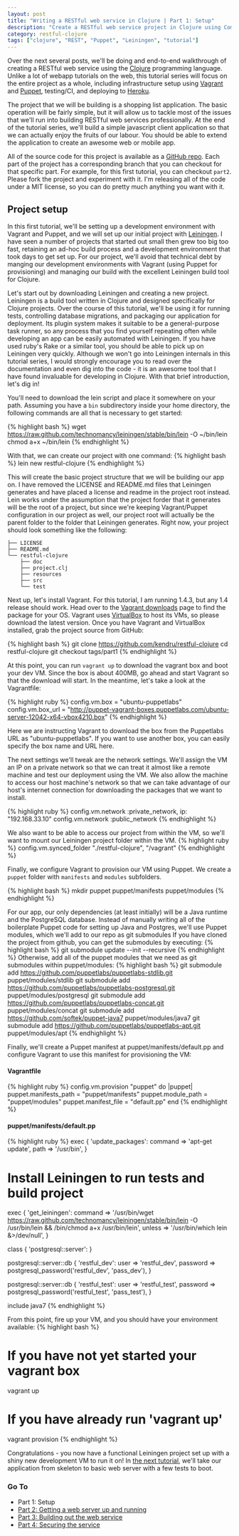 ```yaml
---
layout: post
title: "Writing a RESTful web service in Clojure | Part 1: Setup"
description: "Create a RESTful web service project in Clojure using Compojure, Liberator, and Korma"
category: restful-clojure
tags: ["clojure", "REST", "Puppet", "Leiningen", "tutorial"]
---
```


Over the next several posts, we'll be doing and end-to-end walkthrough of
creating a RESTful web service using the [Clojure](http://clojure.org/)
programming language. Unlike a lot of webapp tutorials on the web, this
tutorial series will focus on the entire project as a whole, including
infrastructure setup using [Vagrant](http://www.vagrantup.com/) and
[Puppet](http://puppetlabs.com/puppet/puppet-open-source), testing/CI, and
deploying to [Heroku](https://www.heroku.com/).

The project that we will be building is a shopping list application. The basic
operation will be fairly simple, but it will allow us to tackle most of the
issues that we'll run into building RESTful web services professionally. At the
end of the tutorial series, we'll build a simple javascript client application
so that we can actually enjoy the fruits of our labour. You should be able to
extend the application to create an awesome web or mobile app.

All of the source code for this project is available as a
[GitHub repo](https://github.com/kendru/restful-clojure). Each part of the
project has a corresponding branch that you can checkout for that specific
part. For example, for this first tutorial, you can checkout `part2`.
Please fork the project and experiment with it. I'm releasing all of the code
under a MIT license, so you can do pretty much anything you want with it.

## Project setup

In this first tutorial, we'll be setting up a development environment with
Vagrant and Puppet, and we will set up our initial project with
[Leiningen](http://leiningen.org/). I have seen a number of projects that
started out small then grew too big too fast, retaining an ad-hoc build process
and a development environment that took days to get set up. For our project,
we'll avoid that technical debt by manging our development environments with
Vagrant (using Puppet for provisioning) and managing our build with the
excellent Leiningen build tool for Clojure.

Let's start out by downloading Leiningen and creating a new project. Leiningen
is a build tool written in Clojure and designed specifically for Clojure
projects. Over the course of this tutorial, we'll be using it for running
tests, controlling database migrations, and packaging our application for
deployment. Its plugin system makes it suitable to be a general-purpose task
runner, so any process that you find yourself repeating often while developing
an app can be easily automated with Leiningen. If you have used ruby's Rake or
a similar tool, you should be able to pick up on Leiningen very quickly.
Although we won't go into Leiningen internals in this tutorial series, I would
strongly encourage you to read over the documentation and even dig into the
code - it is an awesome tool that I have found invaluable for developing in
Clojure. With that brief introduction, let's dig in!

You'll need to download the lein script and place it somewhere on your path.
Assuming you have a `bin` subdirectory inside your home directory, the
following commands are all that is necessary to get started:

{% highlight bash %}
wget https://raw.github.com/technomancy/leiningen/stable/bin/lein -O ~/bin/lein
chmod a+x ~/bin/lein
{% endhighlight %}

With that, we can create our project with one command:
{% highlight bash %}
lein new restful-clojure
{% endhighlight %}

This will create the basic project structure that we will be building our app
on. I have removed the LICENSE and README.md files that Leiningen generates and
have placed a license and readme in the project root instead. Lein works under
the assumption that the project forder that it generates will be the root of
a project, but since we're keeping Vagrant/Puppet configuration in our project
as well, our project root will actually be the parent folder to the folder that
Leiningen generates. Right now, your project should look something like the
following:

```
├── LICENSE
├── README.md
└── restful-clojure
    ├── doc
    ├── project.clj
    ├── resources
    ├── src
    └── test
```

Next up, let's install Vagrant. For this tutorial, I am running 1.4.3,
but any 1.4 release should work. Head over to the
[Vagrant downloads](http://www.vagrantup.com/downloads) page to find the
package for your OS. Vagrant uses
[VirtualBox](https://www.virtualbox.org/wiki/Downloads) to host its VMs, so please
download the latest version. Once you have Vagrant and VirtualBox installed,
grab the project source from GitHub:

{% highlight bash %}
git clone https://github.com/kendru/restful-clojure
cd restful-clojure
git checkout tags/part1
{% endhighlight %}

At this point, you can run `vagrant up` to download the vagrant box and boot
your dev VM. Since the box is about 400MB, go ahead and start Vagrant so that
the download will start. In the meantime, let's take a look at the Vagrantfile:

{% highlight ruby %}
config.vm.box = "ubuntu-puppetlabs"
config.vm.box_url = "http://puppet-vagrant-boxes.puppetlabs.com/ubuntu-server-12042-x64-vbox4210.box"
{% endhighlight %}

Here we are instructing Vagrant to download the box from the Puppetlabs URL as
"ubuntu-puppetlabs". If you want to use another box, you can easily specify
the box name and URL here.

The next settings we'll tweak are the network settings. We'll assign the VM an
IP on a private network so that we can treat it almost like a remote machine
and test our deployment using the VM. We also allow the machine to access our
host machine's network so that we can take advantage of our host's internet
connection for downloading the packages that we want to install.

{% highlight ruby %}
config.vm.network :private_network, ip: "192.168.33.10"
config.vm.network :public_network
{% endhighlight %}

We also want to be able to access our project from within the VM, so we'll want
to mount our Leiningen project folder within the VM.
{% highlight ruby %}
config.vm.synced_folder "./restful-clojure", "/vagrant"
{% endhighlight %}

Finally, we configure Vagrant to provision our VM using Puppet. We create
a `puppet` folder with `manifests` and `modules` subfolders.

{% highlight bash %}
mkdir puppet puppet/manifests puppet/modules
{% endhighlight %}

For our app, our only dependencies (at least initially) will be a Java runtime
and the PostgreSQL database. Instead of manually writing all of the boilerplate
Puppet code for setting up Java and Postgres, we'll use Puppet modules, which
we'll add to our repo as git submodules If you have cloned the project from
github, you can get the submodules by executing:
{% highlight bash %}
git submodule update --init --recursive
{% endhighlight %}
Otherwise, add all of the puppet modules that we need as git submodules within
puppet/modules:
{% highlight bash %}
git submodule add https://github.com/puppetlabs/puppetlabs-stdlib.git puppet/modules/stdlib
git submodule add https://github.com/puppetlabs/puppetlabs-postgresql.git puppet/modules/postgresql
git submodule add https://github.com/puppetlabs/puppetlabs-concat.git puppet/modules/concat
git submodule add https://github.com/softek/puppet-java7 puppet/modules/java7
git submodule add https://github.com/puppetlabs/puppetlabs-apt.git puppet/modules/apt
{% endhighlight %}

Finally, we'll create a Puppet manifest at
puppet/manifests/default.pp and configure Vagrant to use this manifest for
provisioning the VM:

#### Vagrantfile
{% highlight ruby %}
config.vm.provision "puppet" do |puppet|
	puppet.manifests_path = "puppet/manifests"
	puppet.module_path = "puppet/modules"
	puppet.manifest_file = "default.pp"
end
{% endhighlight %}

#### puppet/manifests/default.pp
{% highlight ruby %}
exec { 'update_packages':
	command => 'apt-get update',
	path    => '/usr/bin',
}

# Install Leiningen to run tests and build project
exec { 'get_leiningen':
	command => '/usr/bin/wget https://raw.github.com/technomancy/leiningen/stable/bin/lein -O /usr/bin/lein && /bin/chmod a+x /usr/bin/lein',
	unless  => '/usr/bin/which lein &>/dev/null',
}


class { 'postgresql::server': }

postgresql::server::db { 'restful_dev':
	user     => 'restful_dev',
	password => postgresql_password('restful_dev', 'pass_dev'),
}

postgresql::server::db { 'restful_test':
	user     => 'restful_test',
	password => postgresql_password('restful_test', 'pass_test'),
}

include java7
{% endhighlight %}

From this point, fire up your VM, and you should have your environment
available:
{% highlight bash %}
# If you have not yet started your vagrant box
vagrant up
# If you have already run 'vagrant up'
vagrant provision
{% endhighlight %}

Congratulations - you now have a functional Leiningen project set up with
a shiny new development VM to run it on! In [the next tutorial](/restful-clojure/2014/02/19/getting-a-web-server-up-and-running-with-compojure-restful-clojure-part-2/), we'll take our
application from skeleton to basic web server with a few tests to boot.

### Go To

- Part 1: Setup
- [Part 2: Getting a web server up and running](/restful-clojure/2014/02/19/getting-a-web-server-up-and-running-with-compojure-restful-clojure-part-2/)
- [Part 3: Building out the web service](/restful-clojure/2014/03/01/building-out-the-web-service-restful-clojure-part-3/)
- [Part 4: Securing the service](/restful-clojure/2015/03/13/securing-service-restful-clojure-part-4/)
